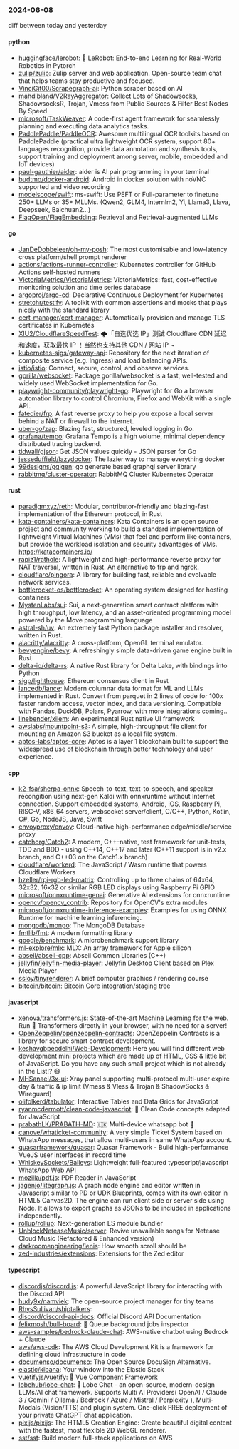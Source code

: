 ### 2024-06-08
diff between today and yesterday

#### python
* [huggingface/lerobot](https://github.com/huggingface/lerobot): 🤗 LeRobot: End-to-end Learning for Real-World Robotics in Pytorch
* [zulip/zulip](https://github.com/zulip/zulip): Zulip server and web application. Open-source team chat that helps teams stay productive and focused.
* [VinciGit00/Scrapegraph-ai](https://github.com/VinciGit00/Scrapegraph-ai): Python scraper based on AI
* [mahdibland/V2RayAggregator](https://github.com/mahdibland/V2RayAggregator): Collect Lots of Shadowsocks, ShadowsocksR, Trojan, Vmess from Public Sources & Filter Best Nodes By Speed
* [microsoft/TaskWeaver](https://github.com/microsoft/TaskWeaver): A code-first agent framework for seamlessly planning and executing data analytics tasks.
* [PaddlePaddle/PaddleOCR](https://github.com/PaddlePaddle/PaddleOCR): Awesome multilingual OCR toolkits based on PaddlePaddle (practical ultra lightweight OCR system, support 80+ languages recognition, provide data annotation and synthesis tools, support training and deployment among server, mobile, embedded and IoT devices)
* [paul-gauthier/aider](https://github.com/paul-gauthier/aider): aider is AI pair programming in your terminal
* [budtmo/docker-android](https://github.com/budtmo/docker-android): Android in docker solution with noVNC supported and video recording
* [modelscope/swift](https://github.com/modelscope/swift): ms-swift: Use PEFT or Full-parameter to finetune 250+ LLMs or 35+ MLLMs. (Qwen2, GLM4, Internlm2, Yi, Llama3, Llava, Deepseek, Baichuan2...)
* [FlagOpen/FlagEmbedding](https://github.com/FlagOpen/FlagEmbedding): Retrieval and Retrieval-augmented LLMs

#### go
* [JanDeDobbeleer/oh-my-posh](https://github.com/JanDeDobbeleer/oh-my-posh): The most customisable and low-latency cross platform/shell prompt renderer
* [actions/actions-runner-controller](https://github.com/actions/actions-runner-controller): Kubernetes controller for GitHub Actions self-hosted runners
* [VictoriaMetrics/VictoriaMetrics](https://github.com/VictoriaMetrics/VictoriaMetrics): VictoriaMetrics: fast, cost-effective monitoring solution and time series database
* [argoproj/argo-cd](https://github.com/argoproj/argo-cd): Declarative Continuous Deployment for Kubernetes
* [stretchr/testify](https://github.com/stretchr/testify): A toolkit with common assertions and mocks that plays nicely with the standard library
* [cert-manager/cert-manager](https://github.com/cert-manager/cert-manager): Automatically provision and manage TLS certificates in Kubernetes
* [XIU2/CloudflareSpeedTest](https://github.com/XIU2/CloudflareSpeedTest): 🌩「自选优选 IP」测试 Cloudflare CDN 延迟和速度，获取最快 IP ！当然也支持其他 CDN / 网站 IP ~
* [kubernetes-sigs/gateway-api](https://github.com/kubernetes-sigs/gateway-api): Repository for the next iteration of composite service (e.g. Ingress) and load balancing APIs.
* [istio/istio](https://github.com/istio/istio): Connect, secure, control, and observe services.
* [gorilla/websocket](https://github.com/gorilla/websocket): Package gorilla/websocket is a fast, well-tested and widely used WebSocket implementation for Go.
* [playwright-community/playwright-go](https://github.com/playwright-community/playwright-go): Playwright for Go a browser automation library to control Chromium, Firefox and WebKit with a single API.
* [fatedier/frp](https://github.com/fatedier/frp): A fast reverse proxy to help you expose a local server behind a NAT or firewall to the internet.
* [uber-go/zap](https://github.com/uber-go/zap): Blazing fast, structured, leveled logging in Go.
* [grafana/tempo](https://github.com/grafana/tempo): Grafana Tempo is a high volume, minimal dependency distributed tracing backend.
* [tidwall/gjson](https://github.com/tidwall/gjson): Get JSON values quickly - JSON parser for Go
* [jesseduffield/lazydocker](https://github.com/jesseduffield/lazydocker): The lazier way to manage everything docker
* [99designs/gqlgen](https://github.com/99designs/gqlgen): go generate based graphql server library
* [rabbitmq/cluster-operator](https://github.com/rabbitmq/cluster-operator): RabbitMQ Cluster Kubernetes Operator

#### rust
* [paradigmxyz/reth](https://github.com/paradigmxyz/reth): Modular, contributor-friendly and blazing-fast implementation of the Ethereum protocol, in Rust
* [kata-containers/kata-containers](https://github.com/kata-containers/kata-containers): Kata Containers is an open source project and community working to build a standard implementation of lightweight Virtual Machines (VMs) that feel and perform like containers, but provide the workload isolation and security advantages of VMs. https://katacontainers.io/
* [rapiz1/rathole](https://github.com/rapiz1/rathole): A lightweight and high-performance reverse proxy for NAT traversal, written in Rust. An alternative to frp and ngrok.
* [cloudflare/pingora](https://github.com/cloudflare/pingora): A library for building fast, reliable and evolvable network services.
* [bottlerocket-os/bottlerocket](https://github.com/bottlerocket-os/bottlerocket): An operating system designed for hosting containers
* [MystenLabs/sui](https://github.com/MystenLabs/sui): Sui, a next-generation smart contract platform with high throughput, low latency, and an asset-oriented programming model powered by the Move programming language
* [astral-sh/uv](https://github.com/astral-sh/uv): An extremely fast Python package installer and resolver, written in Rust.
* [alacritty/alacritty](https://github.com/alacritty/alacritty): A cross-platform, OpenGL terminal emulator.
* [bevyengine/bevy](https://github.com/bevyengine/bevy): A refreshingly simple data-driven game engine built in Rust
* [delta-io/delta-rs](https://github.com/delta-io/delta-rs): A native Rust library for Delta Lake, with bindings into Python
* [sigp/lighthouse](https://github.com/sigp/lighthouse): Ethereum consensus client in Rust
* [lancedb/lance](https://github.com/lancedb/lance): Modern columnar data format for ML and LLMs implemented in Rust. Convert from parquet in 2 lines of code for 100x faster random access, vector index, and data versioning. Compatible with Pandas, DuckDB, Polars, Pyarrow, with more integrations coming..
* [linebender/xilem](https://github.com/linebender/xilem): An experimental Rust native UI framework
* [awslabs/mountpoint-s3](https://github.com/awslabs/mountpoint-s3): A simple, high-throughput file client for mounting an Amazon S3 bucket as a local file system.
* [aptos-labs/aptos-core](https://github.com/aptos-labs/aptos-core): Aptos is a layer 1 blockchain built to support the widespread use of blockchain through better technology and user experience.

#### cpp
* [k2-fsa/sherpa-onnx](https://github.com/k2-fsa/sherpa-onnx): Speech-to-text, text-to-speech, and speaker recongition using next-gen Kaldi with onnxruntime without Internet connection. Support embedded systems, Android, iOS, Raspberry Pi, RISC-V, x86_64 servers, websocket server/client, C/C++, Python, Kotlin, C#, Go, NodeJS, Java, Swift
* [envoyproxy/envoy](https://github.com/envoyproxy/envoy): Cloud-native high-performance edge/middle/service proxy
* [catchorg/Catch2](https://github.com/catchorg/Catch2): A modern, C++-native, test framework for unit-tests, TDD and BDD - using C++14, C++17 and later (C++11 support is in v2.x branch, and C++03 on the Catch1.x branch)
* [cloudflare/workerd](https://github.com/cloudflare/workerd): The JavaScript / Wasm runtime that powers Cloudflare Workers
* [hzeller/rpi-rgb-led-matrix](https://github.com/hzeller/rpi-rgb-led-matrix): Controlling up to three chains of 64x64, 32x32, 16x32 or similar RGB LED displays using Raspberry Pi GPIO
* [microsoft/onnxruntime-genai](https://github.com/microsoft/onnxruntime-genai): Generative AI extensions for onnxruntime
* [opencv/opencv_contrib](https://github.com/opencv/opencv_contrib): Repository for OpenCV's extra modules
* [microsoft/onnxruntime-inference-examples](https://github.com/microsoft/onnxruntime-inference-examples): Examples for using ONNX Runtime for machine learning inferencing.
* [mongodb/mongo](https://github.com/mongodb/mongo): The MongoDB Database
* [fmtlib/fmt](https://github.com/fmtlib/fmt): A modern formatting library
* [google/benchmark](https://github.com/google/benchmark): A microbenchmark support library
* [ml-explore/mlx](https://github.com/ml-explore/mlx): MLX: An array framework for Apple silicon
* [abseil/abseil-cpp](https://github.com/abseil/abseil-cpp): Abseil Common Libraries (C++)
* [jellyfin/jellyfin-media-player](https://github.com/jellyfin/jellyfin-media-player): Jellyfin Desktop Client based on Plex Media Player
* [ssloy/tinyrenderer](https://github.com/ssloy/tinyrenderer): A brief computer graphics / rendering course
* [bitcoin/bitcoin](https://github.com/bitcoin/bitcoin): Bitcoin Core integration/staging tree

#### javascript
* [xenova/transformers.js](https://github.com/xenova/transformers.js): State-of-the-art Machine Learning for the web. Run 🤗 Transformers directly in your browser, with no need for a server!
* [OpenZeppelin/openzeppelin-contracts](https://github.com/OpenZeppelin/openzeppelin-contracts): OpenZeppelin Contracts is a library for secure smart contract development.
* [keshavgbpecdelhi/Web-Development](https://github.com/keshavgbpecdelhi/Web-Development): Here you will find different web development mini projects which are made up of HTML, CSS & little bit of JavaScript. Do you have any such small project which is not already in the List!? 😄
* [MHSanaei/3x-ui](https://github.com/MHSanaei/3x-ui): Xray panel supporting multi-protocol multi-user expire day & traffic & ip limit (Vmess & Vless & Trojan & ShadowSocks & Wireguard)
* [olifolkerd/tabulator](https://github.com/olifolkerd/tabulator): Interactive Tables and Data Grids for JavaScript
* [ryanmcdermott/clean-code-javascript](https://github.com/ryanmcdermott/clean-code-javascript): 🛁 Clean Code concepts adapted for JavaScript
* [prabathLK/PRABATH-MD](https://github.com/prabathLK/PRABATH-MD): 🇱🇰 Multi-device whatsapp bot 🎉
* [canove/whaticket-community](https://github.com/canove/whaticket-community): A very simple Ticket System based on WhatsApp messages, that allow multi-users in same WhatsApp account.
* [quasarframework/quasar](https://github.com/quasarframework/quasar): Quasar Framework - Build high-performance VueJS user interfaces in record time
* [WhiskeySockets/Baileys](https://github.com/WhiskeySockets/Baileys): Lightweight full-featured typescript/javascript WhatsApp Web API
* [mozilla/pdf.js](https://github.com/mozilla/pdf.js): PDF Reader in JavaScript
* [jagenjo/litegraph.js](https://github.com/jagenjo/litegraph.js): A graph node engine and editor written in Javascript similar to PD or UDK Blueprints, comes with its own editor in HTML5 Canvas2D. The engine can run client side or server side using Node. It allows to export graphs as JSONs to be included in applications independently.
* [rollup/rollup](https://github.com/rollup/rollup): Next-generation ES module bundler
* [UnblockNeteaseMusic/server](https://github.com/UnblockNeteaseMusic/server): Revive unavailable songs for Netease Cloud Music (Refactored & Enhanced version)
* [darkroomengineering/lenis](https://github.com/darkroomengineering/lenis): How smooth scroll should be
* [zed-industries/extensions](https://github.com/zed-industries/extensions): Extensions for the Zed editor

#### typescript
* [discordjs/discord.js](https://github.com/discordjs/discord.js): A powerful JavaScript library for interacting with the Discord API
* [hudy9x/namviek](https://github.com/hudy9x/namviek): The open-source project manager for tiny teams
* [RhysSullivan/shiptalkers](https://github.com/RhysSullivan/shiptalkers): 
* [discord/discord-api-docs](https://github.com/discord/discord-api-docs): Official Discord API Documentation
* [felixmosh/bull-board](https://github.com/felixmosh/bull-board): 🎯 Queue background jobs inspector
* [aws-samples/bedrock-claude-chat](https://github.com/aws-samples/bedrock-claude-chat): AWS-native chatbot using Bedrock + Claude
* [aws/aws-cdk](https://github.com/aws/aws-cdk): The AWS Cloud Development Kit is a framework for defining cloud infrastructure in code
* [documenso/documenso](https://github.com/documenso/documenso): The Open Source DocuSign Alternative.
* [elastic/kibana](https://github.com/elastic/kibana): Your window into the Elastic Stack
* [vuetifyjs/vuetify](https://github.com/vuetifyjs/vuetify): 🐉 Vue Component Framework
* [lobehub/lobe-chat](https://github.com/lobehub/lobe-chat): 🤯 Lobe Chat - an open-source, modern-design LLMs/AI chat framework. Supports Multi AI Providers( OpenAI / Claude 3 / Gemini / Ollama / Bedrock / Azure / Mistral / Perplexity ), Multi-Modals (Vision/TTS) and plugin system. One-click FREE deployment of your private ChatGPT chat application.
* [pixijs/pixijs](https://github.com/pixijs/pixijs): The HTML5 Creation Engine: Create beautiful digital content with the fastest, most flexible 2D WebGL renderer.
* [sst/sst](https://github.com/sst/sst): Build modern full-stack applications on AWS
